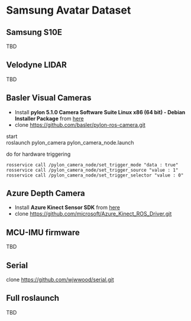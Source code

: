 # Samsung Avatar Dataset
## Samsung S10E
TBD

## Velodyne LIDAR
TBD

## Basler Visual Cameras
- Install __pylon 5.1.0 Camera Software Suite Linux x86 (64 bit) - Debian Installer Package__ from [here](https://www.baslerweb.com/en/sales-support/downloads/software-downloads/pylon-5-1-0-linux-x86-64-bit-debian/)
- clone https://github.com/basler/pylon-ros-camera.git

start  
roslaunch pylon_camera pylon_camera_node.launch

do for hardware triggering 
```
rosservice call /pylon_camera_node/set_trigger_mode "data : true"
rosservice call /pylon_camera_node/set_trigger_source "value : 1"
rosservice call /pylon_camera_node/set_trigger_selector "value : 0"
```

## Azure Depth Camera
- Install __Azure Kinect Sensor SDK__ from [here](https://docs.microsoft.com/en-us/azure/kinect-dk/sensor-sdk-download#linux-installation-instructions)
- clone https://github.com/microsoft/Azure_Kinect_ROS_Driver.git

## MCU-IMU firmware
TBD
## Serial
clone https://github.com/wjwwood/serial.git

## Full roslaunch
TBD

